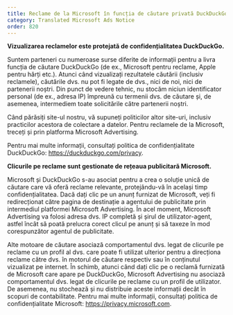 ```yaml
---
title: Reclame de la Microsoft în funcția de căutare privată DuckDuckGo
category: Translated Microsoft Ads Notice
order: 820
---
```


**Vizualizarea reclamelor este protejată de confidențialitatea DuckDuckGo.**

Suntem parteneri cu numeroase surse diferite de informații pentru a livra funcția de căutare DuckDuckGo (de ex., Microsoft pentru reclame, Apple pentru hărți etc.). Atunci când vizualizați rezultatele căutării (inclusiv reclamele), căutările dvs. nu pot fi legate de dvs., nici de noi, nici de partenerii noștri. Din punct de vedere tehnic, nu stocăm niciun identificator personal (de ex., adresa IP) împreună cu termenii dvs. de căutare și, de asemenea, intermediem toate solicitările către partenerii noștri.

Când părăsiți site-ul nostru, vă supuneți politicilor altor site-uri, inclusiv practicilor acestora de colectare a datelor. Pentru reclamele de la Microsoft, treceți și prin platforma Microsoft Advertising.

Pentru mai multe informații, consultați politica de confidențialitate DuckDuckGo: <https://duckduckgo.com/privacy>.

**Clicurile pe reclame sunt gestionate de rețeaua publicitară Microsoft.**

Microsoft și DuckDuckGo s-au asociat pentru a crea o soluție unică de căutare care vă oferă reclame relevante, protejându-vă în același timp confidențialitatea. Dacă dați clic pe un anunț furnizat de Microsoft, veți fi redirecționat către pagina de destinație a agentului de publicitate prin intermediul platformei Microsoft Advertising. În acel moment, Microsoft Advertising va folosi adresa dvs. IP completă și șirul de utilizator-agent, astfel încât să poată prelucra corect clicul pe anunț și să taxeze în mod corespunzător agentul de publicitate.

Alte motoare de căutare asociază comportamentul dvs. legat de clicurile pe reclame cu un profil al dvs. care poate fi utilizat ulterior pentru a direcționa reclame către dvs. în motorul de căutare respectiv sau în conținutul vizualizat pe internet. În schimb, atunci când dați clic pe o reclamă furnizată de Microsoft care apare pe DuckDuckGo, Microsoft Advertising nu asociază comportamentul dvs. legat de clicurile pe reclame cu un profil de utilizator. De asemenea, nu stochează și nu distribuie aceste informații decât în scopuri de contabilitate.
Pentru mai multe informații, consultați politica de confidențialitate Microsoft: <https://privacy.microsoft.com>.
